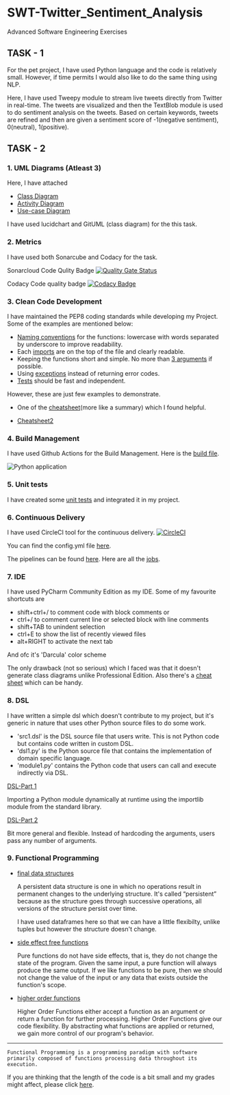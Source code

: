 # SWT-Twitter_Sentiment_Analysis
Advanced Software Engineering Exercises

## TASK - 1
For the pet project, I have used Python language and the code is relatively small. However, if time permits I would also like to do the same thing using NLP.

Here, I have used Tweepy module to stream live tweets directly from Twitter in real-time. The tweets are visualized and then the TextBlob module is used to do sentiment analysis on the tweets. Based on certain keywords, tweets are refined and then are given a sentiment score of -1(negative sentiment), 0(neutral), 1(positive).


## TASK - 2

### 1. UML Diagrams (Atleast 3)

Here, I have attached 
+ [Class Diagram](https://github.com/JeelBhalodia/SWT-Sentiment_Analysis/blob/master/UML/class_diagram.PNG)
+ [Activity Diagram](https://github.com/JeelBhalodia/SWT-Sentiment_Analysis/blob/master/UML/Activity%20Diagram.png)
+ [Use-case Diagram](https://github.com/JeelBhalodia/SWT-Sentiment_Analysis/blob/master/UML/Usecase_diagram.png)

I have used lucidchart and GitUML (class diagram) for the this task.

### 2. Metrics

I have used both Sonarcube and Codacy for the task.

Sonarcloud Code Qulity Badge
[![Quality Gate Status](https://sonarcloud.io/api/project_badges/measure?project=JeelBhalodia_SWT-Sentiment_Analysis2&metric=alert_status)](https://sonarcloud.io/dashboard?id=JeelBhalodia_SWT-Sentiment_Analysis2)

Codacy Code quality badge 
[![Codacy Badge](https://api.codacy.com/project/badge/Grade/8d028e61c35449acad16a139efa656a3)](https://www.codacy.com/manual/JeelBhalodia/SWT-Sentiment_Analysis?utm_source=github.com&amp;utm_medium=referral&amp;utm_content=JeelBhalodia/SWT-Sentiment_Analysis&amp;utm_campaign=Badge_Grade)

### 3. Clean Code Development

I have maintained the PEP8 coding standards while developing my Project. Some of the examples are mentioned below:

+ [Naming conventions](https://github.com/JeelBhalodia/SWT-Sentiment_Analysis/blob/master/screenshots/naming_conventions.PNG) for the functions: lowercase with words separated by underscore to improve readability.
+ Each [imports](https://github.com/JeelBhalodia/SWT-Sentiment_Analysis/blob/master/screenshots/imports.PNG) are on the top of the file and clearly readable.
+ Keeping the functions short and simple. No more than [3 arguments](https://github.com/JeelBhalodia/SWT-Sentiment_Analysis/blob/master/screenshots/less_no_of_arguments.PNG) if possible.
+ Using [exceptions](https://github.com/JeelBhalodia/SWT-Sentiment_Analysis/blob/master/screenshots/exception_handling.PNG) instead of returning error codes.
+ [Tests](https://github.com/JeelBhalodia/SWT-Sentiment_Analysis/blob/master/screenshots/tests.PNG) should be fast and independent.

However, these are just few examples to demonstrate. 

+ One of the [cheatsheet](https://gist.github.com/wojteklu/73c6914cc446146b8b533c0988cf8d29)(more like a summary) which I found helpful.

+ [Cheatsheet2](https://www.planetgeek.ch/wp-content/uploads/2011/02/Clean-Code-Cheat-Sheet-V1.3.pdf)

### 4. Build Management

I have used Github Actions for the Build Management.
Here is the [build file](https://github.com/JeelBhalodia/SWT-Sentiment_Analysis/blob/master/.github/workflows/pythonapp.yml).

![Python application](https://github.com/JeelBhalodia/SWT-Sentiment_Analysis/workflows/Python%20application/badge.svg?branch=master)

### 5. Unit tests

I have created some [unit tests](https://github.com/JeelBhalodia/SWT-Sentiment_Analysis/blob/master/test/test_sentiment.py) and integrated it in my project.

### 6. Continuous Delivery

I have used CircleCI tool for the continuous delivery. [![CircleCI](https://circleci.com/gh/JeelBhalodia/SWT-Sentiment_Analysis.svg?style=svg)](https://circleci.com/gh/JeelBhalodia/SWT-Sentiment_Analysis)

You can find the config.yml file [here](https://github.com/JeelBhalodia/SWT-Sentiment_Analysis/blob/master/.circleci/config.yml).

The pipelines can be found [here](https://app.circleci.com/github/JeelBhalodia/SWT-Sentiment_Analysis/pipelines).
Here are all the [jobs](https://circleci.com/gh/JeelBhalodia).

### 7. IDE

I have used PyCharm Community Edition as my IDE.
Some of my favourite shortcuts are 
+ shift+ctrl+/  to  comment code with block comments or
+ ctrl+/  to  comment current line or selected block with line comments
+ shift+TAB  to  unindent selection
+ ctrl+E  to  show the list of recently viewed files
+ alt+RIGHT  to  activate the next tab

And ofc it's 'Darcula' color scheme

The only drawback (not so serious) which I faced was that it doesn't generate class diagrams unlike Professional Edition.
Also there's a [cheat sheet](https://www.shortcutfoo.com/app/dojos/pycharm-win/cheatsheet) which can be handy.

### 8. DSL

I have written a simple dsl which doesn't contribute to my project, but it's generic in nature that uses other Python source files to do some work.
+ 'src1.dsl' is the DSL source file that users write. This is not Python code but contains code written in custom DSL.
+ 'dsl1.py' is the Python source file that contains the implementation of domain specific language.
+ 'module1.py' contains the Python code that users can call and execute indirectly via DSL.

[DSL-Part 1](https://github.com/JeelBhalodia/SWT-Sentiment_Analysis/blob/master/DSL/dsl1.py)

Importing a Python module dynamically at runtime using the importlib module from the standard library.

[DSL-Part 2](https://github.com/JeelBhalodia/SWT-Sentiment_Analysis/blob/master/DSL/dsl2.py)

Bit more general and flexible. Instead of hardcoding the arguments, users pass any number of arguments. 

### 9. Functional Programming



+ [final data structures](https://github.com/JeelBhalodia/SWT-Sentiment_Analysis/blob/master/func_programming/data_structure.PNG)

	A persistent data structure is one in which no operations result in permanent changes to the underlying structure. It's called “persistent” because as the structure goes through successive operations, all versions of the structure persist over time.

	I have used dataframes here so that we can have a little flexibilty, unlike tuples but however the structure doesn't change.
+ [side effect free functions](https://github.com/JeelBhalodia/SWT-Sentiment_Analysis/blob/master/func_programming/pure_function.PNG)

	Pure functions do not have side effects, that is, they do not change the state of the program. Given the same input, a pure function will always produce the same output. If we like functions to be pure, then we should not change the value of the input or any data that exists outside the function's scope.

+ [higher order functions](https://github.com/JeelBhalodia/SWT-Sentiment_Analysis/blob/master/func_programming/higher_order_function.PNG)

	Higher Order Functions either accept a function as an argument or return a function for further processing. Higher Order Functions give our code flexibility. By abstracting what functions are applied or returned, we gain more control of our program's behavior.
____________________

	Functional Programming is a programming paradigm with software primarily composed of functions processing data throughout its execution.

If you are thinking that the length of the code is a bit small and my grades might affect, please click [here](https://github.com/JeelBhalodia/SWT-1920).